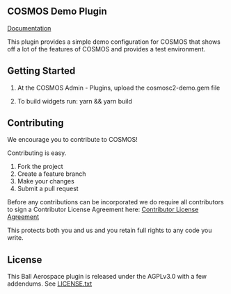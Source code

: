 ## COSMOS Demo Plugin

[Documentation](https://ballaerospace.github.io/cosmos-website/)

This plugin provides a simple demo configuration for COSMOS that shows off a lot of the features of COSMOS and provides a test environment.

## Getting Started

1.  At the COSMOS Admin - Plugins, upload the cosmosc2-demo.gem file

2. To build widgets run: yarn && yarn build

## Contributing

We encourage you to contribute to COSMOS!

Contributing is easy.

1. Fork the project
2. Create a feature branch
3. Make your changes
4. Submit a pull request

Before any contributions can be incorporated we do require all contributors to sign a Contributor License Agreement here:
[Contributor License Agreement](https://docs.google.com/forms/d/1ppnHUSXtY1GRTNPIyUaB1OYHbW5Ca67GFMgMRPBG8u0/viewform)

This protects both you and us and you retain full rights to any code you write.

## License

This Ball Aerospace plugin is released under the AGPLv3.0 with a few addendums. See [LICENSE.txt](LICENSE.txt)
